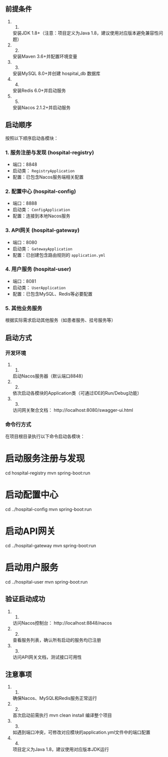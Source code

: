 ## 前提条件
1. 1.
   安装JDK 1.8+（注意：项目定义为Java 1.8，建议使用对应版本避免兼容性问题）
2. 2.
   安装Maven 3.6+并配置环境变量
3. 3.
   安装MySQL 8.0+并创建 hospital_db 数据库
4. 4.
   安装Redis 6.0+并启动服务
5. 5.
   安装Nacos 2.1.2+并启动服务
## 启动顺序
按照以下顺序启动各模块：

### 1. 服务注册与发现 (hospital-registry)
- 端口：8848
- 启动类： `RegistryApplication`
- 配置：已包含Nacos服务端相关配置
### 2. 配置中心 (hospital-config)
- 端口：8888
- 启动类： `ConfigApplication`
- 配置：连接到本地Nacos服务
### 3. API网关 (hospital-gateway)
- 端口：8080
- 启动类： `GatewayApplication`
- 配置：已创建包含路由规则的 `application.yml`
### 4. 用户服务 (hospital-user)
- 端口：8081
- 启动类： `UserApplication`
- 配置：已包含MySQL、Redis等必要配置
### 5. 其他业务服务
根据实际需求启动其他服务（如患者服务、挂号服务等）

## 启动方式
### 开发环境
1. 1.
   启动Nacos服务器（默认端口8848）
2. 2.
   依次启动各模块的Application类（可通过IDE的Run/Debug功能）
3. 3.
   访问网关聚合文档： http://localhost:8080/swagger-ui.html
### 命令行方式
在项目根目录执行以下命令启动各模块：

# 启动服务注册与发现
cd hospital-registry
mvn spring-boot:run

# 启动配置中心
cd ../hospital-config
mvn spring-boot:run

# 启动API网关
cd ../hospital-gateway
mvn spring-boot:run

# 启动用户服务
cd ../hospital-user
mvn spring-boot:run

## 验证启动成功
1. 1.
   访问Nacos控制台： http://localhost:8848/nacos
2. 2.
   查看服务列表，确认所有启动的服务均已注册
3. 3.
   访问API网关文档，测试接口可用性
## 注意事项
1. 1.
   确保Nacos、MySQL和Redis服务正常运行
2. 2.
   首次启动前需执行 mvn clean install 编译整个项目
3. 3.
   如遇到端口冲突，可修改对应模块的application.yml文件中的端口配置
4. 4.
   项目定义为Java 1.8，建议使用对应版本JDK运行